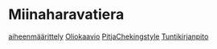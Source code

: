 # Miinaharavatiera
[aiheenmäärittely](https://github.com/teiran/Miinaharavatiera/blob/master/documentaatio/aiheenmaaritely.md)
[Oliokaavio](https://github.com/teiran/Miinaharavatiera/blob/master/documentaatio/Olookaavio-1.jpg)
[PitjaChekingstyle](https://github.com/teiran/Miinaharavatiera/blob/master/documentaatio/PitjaCheckstylelinkit.md)
[Tuntikirjanpito](https://github.com/teiran/Miinaharavatiera/blob/master/documentaatio/tuntikirjanpito.md)
